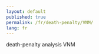 ```yaml
---
layout: default
published: true
permalink: /fr/death-penalty/VNM/
lang: fr
---
```


death-penalty analysis VNM
